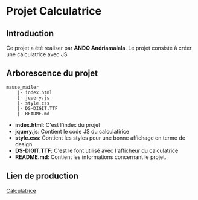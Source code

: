 # Projet Calculatrice
## Introduction
Ce projet a été realiser par **ANDO Andriamalala**. Le projet consiste à créer une calculatrice avec JS

## Arborescence du projet
```shell
masse_mailer
    |- index.html
    |- jquery.js
    |- style.css
    |- DS-DIGIT.TTF
    |- README.md
```
- **index.html**: C'est l'index du projet
- **jquery.js**: Contient le code JS du calculatirice
- **style.css**: Contient les styles pour une bonne affichage en terme de design
- **DS-DIGIT.TTF**: C'est le font utilisé avec l'afficheur du calculatrice
- **README.md**: Contient les informations concernant le projet.

## Lien de production
[Calculatrice]()
